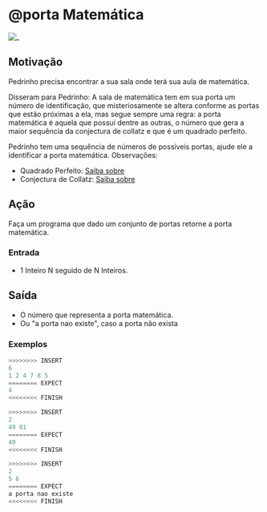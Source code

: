 # @porta Matemática

![_](https://raw.githubusercontent.com/qxcodefup/arcade/master/base/porta/cover.jpg)

## Motivação

Pedrinho precisa encontrar a sua sala onde terá sua aula de matemática.

Disseram para Pedrinho: A sala de matemática tem em sua porta um número de identificação, que misteriosamente se altera conforme as portas que estão próximas a ela, mas segue sempre uma regra: a porta matemática é aquela que possui dentre as outras, o número que gera a maior sequência da conjectura de collatz e que é um quadrado perfeito.

Pedrinho tem uma sequência de números de possíveis portas, ajude ele a identificar a porta matemática. Observações:

- Quadrado Perfeito: [Saiba
sobre](https://www.todamateria.com.br/quadrado-perfeito)
- Conjectura de Collatz: [Saiba
sobre](https://pt.wikipedia.org/wiki/Conjectura_de_Collatz)

## Ação

Faça um programa que dado um conjunto de portas retorne a porta matemática.

### Entrada

- 1 Inteiro N seguido de N Inteiros.

## Saída

- O número que representa a porta matemática.
- Ou \"a porta nao existe\", caso a porta não exista

### Exemplos

``` py
>>>>>>>> INSERT
6
1 2 4 7 8 5
======== EXPECT
4
<<<<<<<< FINISH
```

```py
>>>>>>>> INSERT
2
49 81
======== EXPECT
49
<<<<<<<< FINISH
```

```py
>>>>>>>> INSERT
2
5 6
======== EXPECT
a porta nao existe
<<<<<<<< FINISH
```
